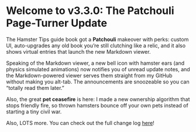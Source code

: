 # Welcome to v3.3.0: The Patchouli Page-Turner Update

The Hamster Tips guide book got a **Patchouli** makeover with perks: custom UI, auto-upgrades any old book you’re still clutching like a relic, and it also shows virtual entries that launch the new Markdown viewer.

Speaking of the Markdown viewer, a new bell icon with hamster ears (and physics simulated animations) now notifies you of unread update notes, and the Markdown-powered viewer serves them straight from my GitHub without making you alt-tab. The announcements are snoozeable so you can “totally read them later.”

Also, the great **pet ceasefire** is here: I made a new ownership algorithm that stops friendly fire, so thrown hamsters bounce off your own pets instead of starting a tiny civil war.

Also, LOTS more. You can check out the full change log [here](https://modrinth.com/mod/adorable-hamster-pets/version/3.3.0-1.21.1+fabric)!
